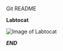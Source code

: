 Git README

**Labtocat**

![Image of Labtocat](https://octodex.github.com/images/labtocat.png)

***END***
